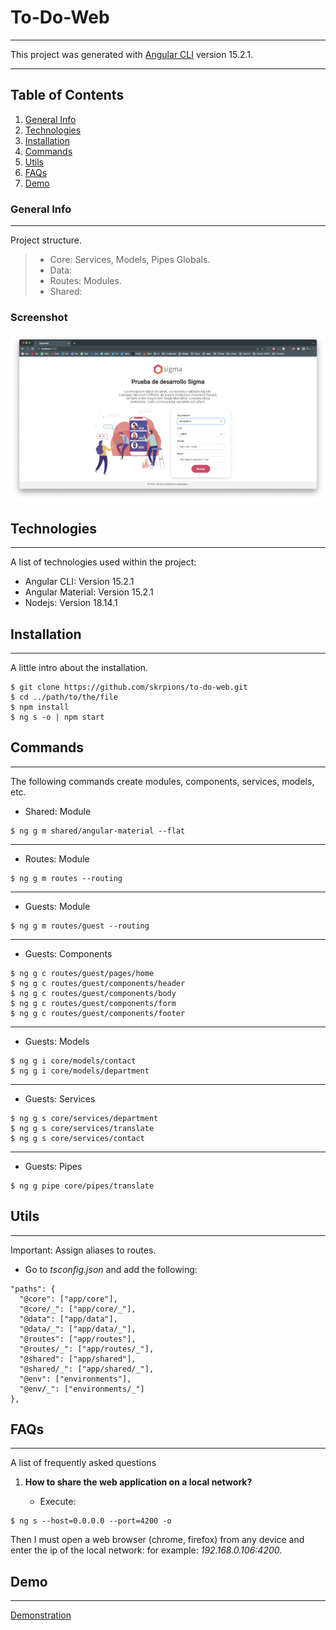 # To-Do-Web

---

This project was generated with [Angular CLI](https://github.com/angular/angular-cli) version 15.2.1.

---

## Table of Contents

1. [General Info](#general-info)
2. [Technologies](#technologies)
3. [Installation](#installation)
4. [Commands](#commands)
5. [Utils](#utils)
6. [FAQs](#faqs)
7. [Demo](#demo)

### General Info

---

Project structure.

> - Core: Services, Models, Pipes Globals.
> - Data:
> - Routes: Modules.
> - Shared:

### Screenshot

![Image text](https://github.com/skrpions/sigma-web/blob/main/src/assets/screen.png?raw=true)

## Technologies

---

A list of technologies used within the project:

- Angular CLI: Version 15.2.1
- Angular Material: Version 15.2.1
- Nodejs: Version 18.14.1

## Installation

---

A little intro about the installation.

```
$ git clone https://github.com/skrpions/to-do-web.git
$ cd ../path/to/the/file
$ npm install
$ ng s -o | npm start
```

## Commands

---

The following commands create modules, components, services, models, etc.

- Shared: Module

```
$ ng g m shared/angular-material --flat
```

---

- Routes: Module

```
$ ng g m routes --routing
```

---

- Guests: Module

```
$ ng g m routes/guest --routing
```

---

- Guests: Components

```
$ ng g c routes/guest/pages/home
$ ng g c routes/guest/components/header
$ ng g c routes/guest/components/body
$ ng g c routes/guest/components/form
$ ng g c routes/guest/components/footer
```

---

- Guests: Models

```
$ ng g i core/models/contact
$ ng g i core/models/department
```

---

- Guests: Services

```
$ ng g s core/services/department
$ ng g s core/services/translate
$ ng g s core/services/contact
```

---

- Guests: Pipes

```
$ ng g pipe core/pipes/translate
```

## Utils

---

Important: Assign aliases to routes.

- Go to _tsconfig.json_ and add the following:

```
"paths": {
  "@core": ["app/core"],
  "@core/_": ["app/core/_"],
  "@data": ["app/data"],
  "@data/_": ["app/data/_"],
  "@routes": ["app/routes"],
  "@routes/_": ["app/routes/_"],
  "@shared": ["app/shared"],
  "@shared/_": ["app/shared/_"],
  "@env": ["environments"],
  "@env/_": ["environments/_"]
},
```

## FAQs

---

A list of frequently asked questions

1. **How to share the web application on a local network?**

   - Execute:

```
$ ng s --host=0.0.0.0 --port=4200 -o
```

Then I must open a web browser (chrome, firefox) from any device and enter the ip of the local network: for example: _192.168.0.106:4200_.

## Demo

---

[Demonstration](https://skrpions.github.io/sigma-web/)
